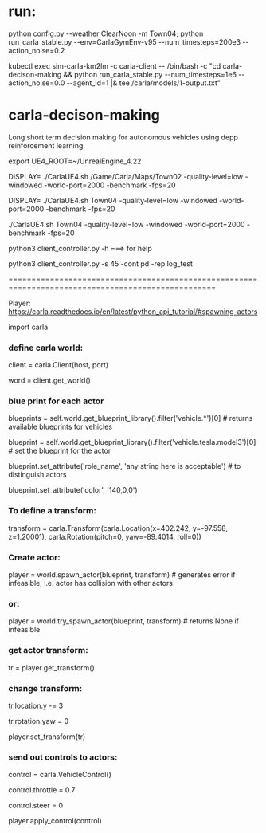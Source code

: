# run:
python config.py --weather ClearNoon -m Town04; python run_carla_stable.py --env=CarlaGymEnv-v95 --num_timesteps=200e3 --action_noise=0.2

kubectl exec sim-carla-km2lm -c carla-client -- /bin/bash -c "cd carla-decison-making && python run_carla_stable.py --num_timesteps=1e6 --action_noise=0.0 --agent_id=1 |& tee /carla/models/1-output.txt"

# carla-decison-making
Long short term decision making for autonomous vehicles using depp reinforcement learning


export UE4_ROOT=~/UnrealEngine_4.22

DISPLAY= ./CarlaUE4.sh /Game/Carla/Maps/Town02 -quality-level=low -windowed -world-port=2000  -benchmark -fps=20

DISPLAY= ./CarlaUE4.sh Town04 -quality-level=low -windowed -world-port=2000  -benchmark -fps=20

./CarlaUE4.sh Town04 -quality-level=low -windowed -world-port=2000  -benchmark -fps=20

python3 client_controller.py -h   ===> for help

python3 client_controller.py -s 45 -cont pd -rep log_test

===================================================================================================

Player:
https://carla.readthedocs.io/en/latest/python_api_tutorial/#spawning-actors

import carla

### define carla world:
client = carla.Client(host, port)

word = client.get_world()

### blue print for each actor
blueprints = self.world.get_blueprint_library().filter('vehicle.*')[0]  # returns available blueprints for vehicles

blueprint = self.world.get_blueprint_library().filter('vehicle.tesla.model3')[0] # set the blueprint for the actor

blueprint.set_attribute('role_name', 'any string here is acceptable') # to distinguish actors

blueprint.set_attribute('color', '140,0,0')

### To define a transform:
transform = carla.Transform(carla.Location(x=402.242, y=-97.558, z=1.20001), carla.Rotation(pitch=0, yaw=-89.4014, roll=0))

### Create actor:
player = world.spawn_actor(blueprint, transform)   # generates error if infeasible; i.e. actor has collision with other actors
### or:
player = world.try_spawn_actor(blueprint, transform) # returns None if infeasible

### get actor transform:
tr = player.get_transform()

### change transform:
tr.location.y -= 3

tr.rotation.yaw = 0

player.set_transform(tr)

### send out controls to actors:
control = carla.VehicleControl()

control.throttle = 0.7

control.steer = 0

player.apply_control(control)


